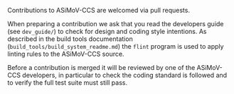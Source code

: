 Contributions to ASiMoV-CCS are welcomed via pull requests.

When preparing a contribution we ask that you read the developers guide (see `dev_guide/`) to check for design and coding style intentions.
As described in the build tools documentation (`build_tools/build_system_readme.md`) the `flint` program is used to apply linting rules to the ASiMoV-CCS source.

Before a contribution is merged it will be reviewed by one of the ASiMoV-CCS developers, in particular to check the coding standard is followed and to verify the full test suite must still pass.
